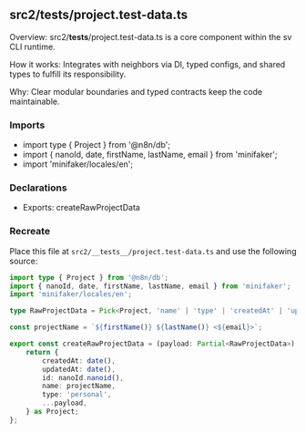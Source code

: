 ## src2/__tests__/project.test-data.ts

Overview: src2/__tests__/project.test-data.ts is a core component within the sv CLI runtime.

How it works: Integrates with neighbors via DI, typed configs, and shared types to fulfill its responsibility.

Why: Clear modular boundaries and typed contracts keep the code maintainable.

### Imports

- import type { Project } from '@n8n/db';
- import { nanoId, date, firstName, lastName, email } from 'minifaker';
- import 'minifaker/locales/en';

### Declarations

- Exports: createRawProjectData

### Recreate

Place this file at `src2/__tests__/project.test-data.ts` and use the following source:

```ts
import type { Project } from '@n8n/db';
import { nanoId, date, firstName, lastName, email } from 'minifaker';
import 'minifaker/locales/en';

type RawProjectData = Pick<Project, 'name' | 'type' | 'createdAt' | 'updatedAt' | 'id'>;

const projectName = `${firstName()} ${lastName()} <${email}>`;

export const createRawProjectData = (payload: Partial<RawProjectData>): Project => {
	return {
		createdAt: date(),
		updatedAt: date(),
		id: nanoId.nanoid(),
		name: projectName,
		type: 'personal',
		...payload,
	} as Project;
};

```
